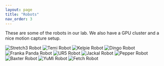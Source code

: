 ```yaml
---
layout: page
title: "Robots"
nav_order: 3
---
```


These are some of the robots in our lab. We also have a GPU cluster and a nice motion capture setup.

<p><img class="align-right robot" src="/images/stretch3.png" alt="Stretch3 Robot" >
<img class="align-right robot" src="/images/Temi.png" alt="Temi Robot" >
<img class="align-right robot" src="/images/kelpie.jpeg" alt="Kelpie Robot" >
<img class="align-right robot" src="/images/Dingo.jpg" alt="Dingo Robot" >
<img class="align-right robot" src="/images/Franka.jpg" alt="Franka Panda Robot">
<img class="align-right robot" src="/images/Ur5.jpg" alt="UR5 Robot">
<img class="align-right robot" src="/images/Jackal.jpg" alt="Jackal Robot">
<img class="align-right robot" src="/images/Pepper.jpg" alt="Pepper Robot" >
<img class="align-right robot" src="/images/Baxter.jpg" alt="Baxter Robot" >
<img class="align-right robot" src="/images/Yumi.jpg" alt="YuMi Robot">
<img class="align-right robot" src="/images/Fetch.jpg" alt="Fetch Robot"> </p>
